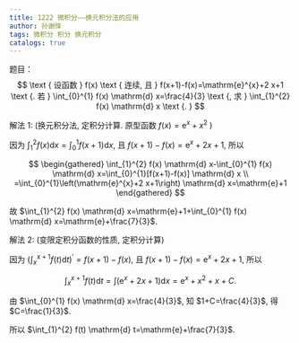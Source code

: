 ```yaml
---
title: 1222 微积分——换元积分法的应用
author: 孙谢怿
tags: 微积分 积分 换元积分
catalogs: true
---
```




题目：
$$
\text { 设函数 } f(x) \text { 连续, 且 } f(x+1)-f(x)=\mathrm{e}^{x}+2 x+1 \text {. 若 } \int_{0}^{1} f(x) \mathrm{d} x=\frac{4}{3} \text {, 求 } \int_{1}^{2} f(x) \mathrm{d} x \text {. }
$$
<!--more-->



解法 1: (换元积分法, 定积分计算. 原型函数 $f(x)=\mathrm{e}^{x}+x^{2}$ )

因为 $\int_{1}^{2} f(x) \mathrm{d} x=\int_{0}^{1} f(x+1) \mathrm{d} x$, 且 $f(x+1)-f(x)=\mathrm{e}^{x}+2 x+1$, 所以


$$
\begin{gathered}
\int_{1}^{2} f(x) \mathrm{d} x-\int_{0}^{1} f(x) \mathrm{d} x=\int_{0}^{1}[f(x+1)-f(x)] \mathrm{d} x \\
=\int_{0}^{1}\left(\mathrm{e}^{x}+2 x+1\right) \mathrm{d} x=\mathrm{e}+1
\end{gathered}
$$

故 $\int_{1}^{2} f(x) \mathrm{d} x=\mathrm{e}+1+\int_{0}^{1} f(x) \mathrm{d} x=\mathrm{e}+\frac{7}{3}$.





解法 2: (变限定积分函数的性质, 定积分计算)

因为 $\left(\int_{x}^{x+1} f(t) \mathrm{d} t\right)^{\prime}=f(x+1)-f(x)$, 且 $f(x+1)-f(x)=\mathrm{e}^{x}+2 x+1$, 所以


$$
\int_{x}^{x+1} f(t) \mathrm{d} t=\int\left(\mathrm{e}^{x}+2 x+1\right) \mathrm{d} x=\mathrm{e}^{x}+x^{2}+x+C .
$$

由 $\int_{0}^{1} f(x) \mathrm{d} x=\frac{4}{3}$, 知 $1+C=\frac{4}{3}$, 得 $C=\frac{1}{3}$.

所以 $\int_{1}^{2} f(t) \mathrm{d} t=\mathrm{e}+\frac{7}{3}$.
